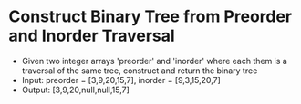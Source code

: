 # Construct Binary Tree from Preorder and Inorder Traversal
- Given two integer arrays 'preorder' and 'inorder' where each them is a traversal of the same tree, construct and return the binary tree
- Input: preorder = [3,9,20,15,7], inorder = [9,3,15,20,7]
- Output: [3,9,20,null,null,15,7]

